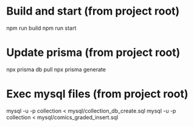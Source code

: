 # Build and start (from project root)
npm run build
npm run start

# Update prisma (from project root)
npx prisma db pull
npx prisma generate

# Exec mysql files (from project root)
mysql -u<user> -p<password> collection < mysql/collection_db_create.sql
mysql -u<user> -p<password> collection < mysql/comics_graded_insert.sql
